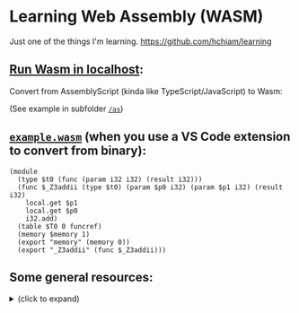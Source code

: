 # Learning Web Assembly (WASM)

Just one of the things I'm learning. <https://github.com/hchiam/learning>

## [Run Wasm in localhost](https://github.com/hchiam/learning-wasm/tree/master/as#run-webassembly-in-localhost):

Convert from AssemblyScript (kinda like TypeScript/JavaScript) to Wasm:

(See example in subfolder [`/as`](https://github.com/hchiam/learning-wasm/tree/master/as))

## [`example.wasm`](https://github.com/hchiam/learning-wasm/blob/master/example.wasm) (when you use a VS Code extension to convert from binary):

```wasm
(module
  (type $t0 (func (param i32 i32) (result i32)))
  (func $_Z3addii (type $t0) (param $p0 i32) (param $p1 i32) (result i32)
    local.get $p1
    local.get $p0
    i32.add)
  (table $T0 0 funcref)
  (memory $memory 1)
  (export "memory" (memory 0))
  (export "_Z3addii" (func $_Z3addii)))
```

## Some general resources:

<details>
<summary>(click to expand)</summary>

- <https://www.youtube.com/watch?v=LNqicUieSqI>
- <https://mbebenita.github.io/WasmExplorer>
- <https://marketplace.visualstudio.com/items?itemName=dtsvet.vscode-wasm>
- <https://developer.mozilla.org/en-US/docs/WebAssembly/Using_the_JavaScript_API>
- <https://github.com/mdn/webassembly-examples>

</details>

